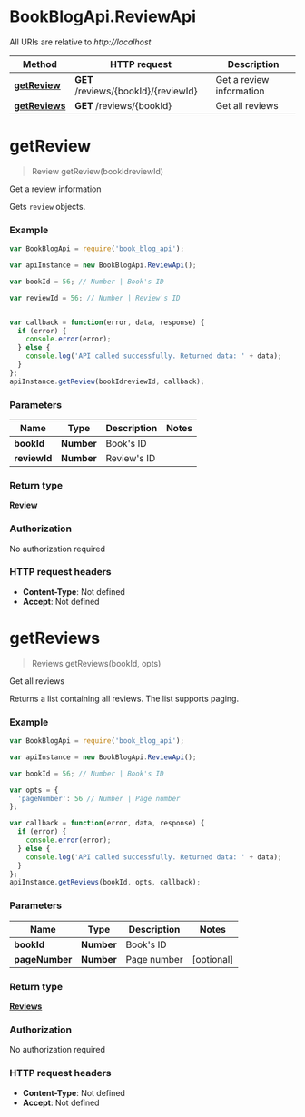 # BookBlogApi.ReviewApi

All URIs are relative to *http://localhost*

Method | HTTP request | Description
------------- | ------------- | -------------
[**getReview**](ReviewApi.md#getReview) | **GET** /reviews/{bookId}/{reviewId} | Get a review information
[**getReviews**](ReviewApi.md#getReviews) | **GET** /reviews/{bookId} | Get all reviews


<a name="getReview"></a>
# **getReview**
> Review getReview(bookIdreviewId)

Get a review information

Gets `review` objects.

### Example
```javascript
var BookBlogApi = require('book_blog_api');

var apiInstance = new BookBlogApi.ReviewApi();

var bookId = 56; // Number | Book's ID

var reviewId = 56; // Number | Review's ID


var callback = function(error, data, response) {
  if (error) {
    console.error(error);
  } else {
    console.log('API called successfully. Returned data: ' + data);
  }
};
apiInstance.getReview(bookIdreviewId, callback);
```

### Parameters

Name | Type | Description  | Notes
------------- | ------------- | ------------- | -------------
 **bookId** | **Number**| Book's ID | 
 **reviewId** | **Number**| Review's ID | 

### Return type

[**Review**](Review.md)

### Authorization

No authorization required

### HTTP request headers

 - **Content-Type**: Not defined
 - **Accept**: Not defined

<a name="getReviews"></a>
# **getReviews**
> Reviews getReviews(bookId, opts)

Get all reviews

Returns a list containing all reviews. The list supports paging.

### Example
```javascript
var BookBlogApi = require('book_blog_api');

var apiInstance = new BookBlogApi.ReviewApi();

var bookId = 56; // Number | Book's ID

var opts = { 
  'pageNumber': 56 // Number | Page number
};

var callback = function(error, data, response) {
  if (error) {
    console.error(error);
  } else {
    console.log('API called successfully. Returned data: ' + data);
  }
};
apiInstance.getReviews(bookId, opts, callback);
```

### Parameters

Name | Type | Description  | Notes
------------- | ------------- | ------------- | -------------
 **bookId** | **Number**| Book's ID | 
 **pageNumber** | **Number**| Page number | [optional] 

### Return type

[**Reviews**](Reviews.md)

### Authorization

No authorization required

### HTTP request headers

 - **Content-Type**: Not defined
 - **Accept**: Not defined

